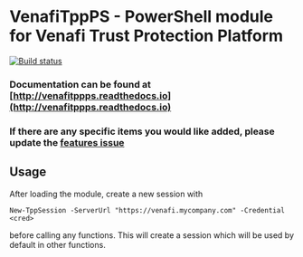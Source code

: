# VenafiTppPS - PowerShell module for Venafi Trust Protection Platform

[![Build status](https://ci.appveyor.com/api/projects/status/vxyan36tsimle56b?svg=true)](https://ci.appveyor.com/project/GregBrownstein/venafitppps)

### Documentation can be found at [http://venafitppps.readthedocs.io](http://venafitppps.readthedocs.io)

### If there are any specific items you would like added, please update the [features issue](https://github.com/gdbarron/VenafiTppPS/issues/1)

## Usage
After loading the module, create a new session with
```
New-TppSession -ServerUrl "https://venafi.mycompany.com" -Credential <cred>
```
before calling any functions.  This will create a session which will be used by default in other functions.

